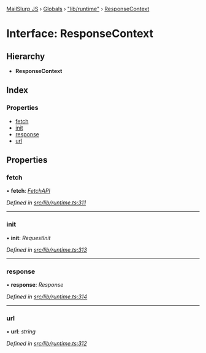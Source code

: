 [MailSlurp JS](../README.md) › [Globals](../globals.md) › ["lib/runtime"](../modules/_lib_runtime_.md) › [ResponseContext](_lib_runtime_.responsecontext.md)

# Interface: ResponseContext

## Hierarchy

* **ResponseContext**

## Index

### Properties

* [fetch](_lib_runtime_.responsecontext.md#fetch)
* [init](_lib_runtime_.responsecontext.md#init)
* [response](_lib_runtime_.responsecontext.md#response)
* [url](_lib_runtime_.responsecontext.md#url)

## Properties

###  fetch

• **fetch**: *[FetchAPI](../modules/_lib_runtime_.md#fetchapi)*

*Defined in [src/lib/runtime.ts:311](https://github.com/mailslurp/mailslurp-client-ts-js/blob/fc9510a/src/lib/runtime.ts#L311)*

___

###  init

• **init**: *RequestInit*

*Defined in [src/lib/runtime.ts:313](https://github.com/mailslurp/mailslurp-client-ts-js/blob/fc9510a/src/lib/runtime.ts#L313)*

___

###  response

• **response**: *Response*

*Defined in [src/lib/runtime.ts:314](https://github.com/mailslurp/mailslurp-client-ts-js/blob/fc9510a/src/lib/runtime.ts#L314)*

___

###  url

• **url**: *string*

*Defined in [src/lib/runtime.ts:312](https://github.com/mailslurp/mailslurp-client-ts-js/blob/fc9510a/src/lib/runtime.ts#L312)*
